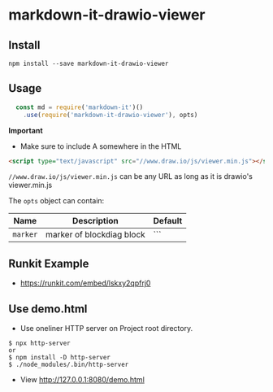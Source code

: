 # markdown-it-drawio-viewer

## Install

```
npm install --save markdown-it-drawio-viewer
```

## Usage

```js
  const md = require('markdown-it')()
    .use(require('markdown-it-drawio-viewer'), opts)
```

**Important**

* Make sure to include A somewhere in the HTML

```html
<script type="text/javascript" src="//www.draw.io/js/viewer.min.js"></script>
```

`//www.draw.io/js/viewer.min.js` can be any URL as long as it is drawio's viewer.min.js

The `opts` object can contain:

Name              | Description                                                    | Default
------------------|----------------------------------------------------------------|-----------------------------------
`marker` | marker of blockdiag block | ```

## Runkit Example
* https://runkit.com/embed/lskxy2qpfrj0

## Use demo.html

* Use oneliner HTTP server on Project root directory.

```
$ npx http-server
or
$ npm install -D http-server
$ ./node_modules/.bin/http-server
```

* View http://127.0.0.1:8080/demo.html